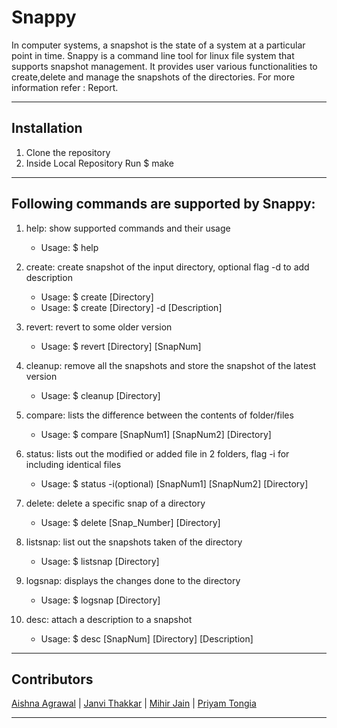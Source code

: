 # Snappy

In computer systems, a snapshot is the state of a system at a particular point in time. Snappy is a command line tool for linux file system that supports snapshot management. It provides user various functionalities to create,delete and manage the snapshots of the directories.
For more information refer : Report. 
- - - -
## Installation
1. Clone the repository
2. Inside Local Repository Run $ make 
- - - -
## Following commands are supported by Snappy:
1. help: show supported commands and their usage
    - Usage: $ help
    
1. create: create snapshot of the input directory, optional flag -d to add description
    - Usage: $ create [Directory]
    - Usage: $ create [Directory] -d [Description]

2. revert: revert to some older version
    - Usage: $ revert [Directory] [SnapNum]

3. cleanup: remove all the snapshots and store the snapshot of the latest version       
    - Usage: $ cleanup [Directory]

4. compare: lists the difference between the contents of folder/files 
    - Usage: $ compare [SnapNum1] [SnapNum2] [Directory]

5. status: lists out the modified or added file in 2 folders, flag -i for including identical files       
    - Usage: $ status -i(optional) [SnapNum1] [SnapNum2] [Directory]

6. delete: delete a specific snap of a directory
    - Usage: $ delete [Snap_Number] [Directory]

7. listsnap: list out the snapshots taken of the directory 
    - Usage: $ listsnap [Directory]

8. logsnap: displays the changes done to the directory
    - Usage: $ logsnap [Directory]

9. desc: attach a description to a snapshot
    - Usage: $ desc [SnapNum] [Directory] [Description]
- - - -
## Contributors
[Aishna Agrawal](https://github.com/aishna-agrawal) | [Janvi Thakkar](https://github.com/jvt3112) | [Mihir Jain](https://github.com/mihirjain-iitgn) | [Priyam Tongia](https://github.com/Priyam1418)
- - - -